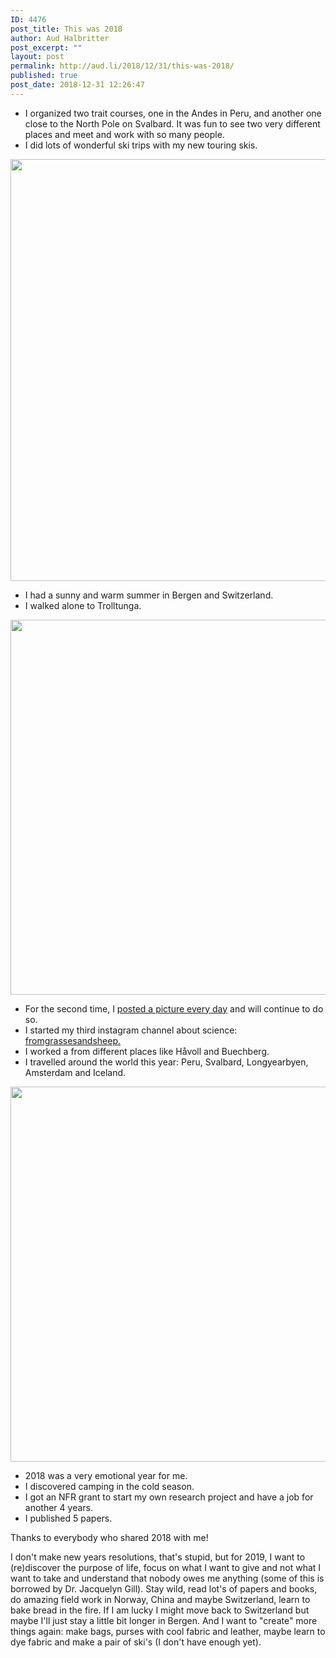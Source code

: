 ```yaml
---
ID: 4476
post_title: This was 2018
author: Aud Halbritter
post_excerpt: ""
layout: post
permalink: http://aud.li/2018/12/31/this-was-2018/
published: true
post_date: 2018-12-31 12:26:47
---
```

<ul>
 	<li>I organized two trait courses, one in the Andes in Peru, and another one close to the North Pole on Svalbard. It was fun to see two very different places and meet and work with so many people.</li>
 	<li>I did lots of wonderful ski trips with my new touring skis.</li>
</ul>
<a href="http://aud.li/wp-content/uploads/2018/01/Foto-27.01.18-11-50-07.jpg"><img class="alignnone size-large wp-image-4125" src="http://aud.li/wp-content/uploads/2018/01/Foto-27.01.18-11-50-07-1024x768.jpg" alt="" width="900" height="675" /></a>
<ul>
 	<li>I had a sunny and warm summer in Bergen and Switzerland.</li>
 	<li>I walked alone to Trolltunga.</li>
</ul>
<a href="http://aud.li/wp-content/uploads/2018/07/MG_0131.jpg"><img class="alignnone size-large wp-image-4307" src="http://aud.li/wp-content/uploads/2018/07/MG_0131-1024x683.jpg" alt="" width="900" height="600" /></a>
<ul>
 	<li>For the second time, I <a href="https://www.instagram.com/365xawesome/?hl=de">posted a picture every day</a> and will continue to do so.</li>
 	<li>I started my third instagram channel about science: <a href="https://www.instagram.com/fromgrassesandsheep/?hl=de">fromgrassesandsheep.</a></li>
 	<li>I worked a from different places like Håvoll and Buechberg.</li>
 	<li>I travelled around the world this year: Peru, Svalbard, Longyearbyen, Amsterdam and Iceland.</li>
</ul>
<a href="http://aud.li/wp-content/uploads/2018/10/MG_0936.jpg"><img class="alignnone size-large wp-image-4410" src="http://aud.li/wp-content/uploads/2018/10/MG_0936-1024x683.jpg" alt="" width="900" height="600" /></a>
<ul>
 	<li>2018 was a very emotional year for me.</li>
 	<li>I discovered camping in the cold season.</li>
 	<li>I got an NFR grant to start my own research project and have a job for another 4 years.</li>
 	<li>I published 5 papers.</li>
</ul>
Thanks to everybody who shared 2018 with me!

I don't make new years resolutions, that's stupid, but for 2019, I want to (re)discover the purpose of life, focus on what I want to give and not what I want to take and understand that nobody owes me anything (some of this is borrowed by Dr. Jacquelyn Gill). Stay wild, read lot's of papers and books, do amazing field work in Norway, China and maybe Switzerland, learn to bake bread in the fire. If I am lucky I might move back to Switzerland but maybe I'll just stay a little bit longer in Bergen. And I want to "create" more things again: make bags, purses with cool fabric and leather, maybe learn to dye fabric and make a pair of ski's (I don't have enough yet).
